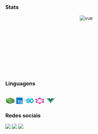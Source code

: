 ### Stats
<div style="width:100%;display: flex; align-items: center; justify-content:center;">
  <img height="180em" alt="vue" src="https://github-readme-stats.vercel.app/api?username=kaduhod&show_icons=true&theme=dark">
</div>
  
### Linguagens
<div style="display: inline-block"><br>
 <img height="20" width="30" alt="nodejs" src="https://raw.githubusercontent.com/github/explore/80688e429a7d4ef2fca1e82350fe8e3517d3494d/topics/nodejs/nodejs.png">  <img height="20" alt="typescript" src="https://raw.githubusercontent.com/github/explore/80688e429a7d4ef2fca1e82350fe8e3517d3494d/topics/typescript/typescript.png">
  <img height="20" width="30" alt="nodejs" src="go.png">
  <img height="20" width="30" alt="golang" src="https://raw.githubusercontent.com/github/explore/5c058a388828bb5fde0bcafd4bc867b5bb3f26f3/topics/graphql/graphql.png">
  <img height="20" width="30" alt="vue" src="vue.png">
</div>

### Redes sociais
<div> 
  <a href="https://instagram.com/carlosjr.ribas" target="_blank"><img src="https://img.shields.io/badge/-Instagram-%23E4405F?style=for-the-badge&logo=instagram&logoColor=white" target="_blank"></a>
  <a href = "mailto:carlosjr.ribas@gmail.com@gmail.com"><img src="https://img.shields.io/badge/-Gmail-%23333?style=for-the-badge&logo=gmail&logoColor=white" target="_blank"></a>
  <a href="https://www.linkedin.com/in/rafaella-ballerini-45875016a" target="_blank"><img src="https://img.shields.io/badge/-LinkedIn-%230077B5?style=for-the-badge&logo=linkedin&logoColor=white" target="_blank"></a> 
  
</div>



